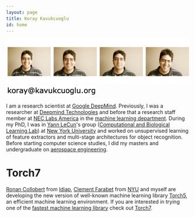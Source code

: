 ```yaml
---
layout: page
title: Koray Kavukcuoglu
id: home
---
```


<img src="images/koray.jpeg" alt="koray kavukcuoglu">
<br>
<img src="images/em.png" alt="koray kavukcuoglu">

I am a research scientist at [Google DeepMind](http://www.deepmind.com). Previously, I was a researcher at [Deepmind Technologies](http://www.deepmind.com) and before that a research staff member at [NEC Labs America](http://www.nec-labs.com/) in the [machine learning department](http://www.nec-labs.com/research/machine/ml_website/index.php). During my PhD, I was in [Yann LeCun](http://yann.lecun.com/)'s group ([Computational and Biological Learning Lab](http://cs.nyu.edu/~yann)) at [New York University](http://www.nyu.edu) and worked on unsupervised learning of feature extractors and multi-stage architectures for object recognition. Before starting computer science studies, I did my masters and undergraduate on [aerospace engineering](http://ae.metu.edu.tr/).

# Torch7

[Ronan Collobert](http://ronan.collobert.com) from [Idiap](http://www.idiap.ch), [Clement Farabet](http://clement.farabet.net) from [NYU](http://www.nyu.edu) and myself are developing the new version of well-known machine learning library [Torch5](http://torch5.sf.net), an efficient machine learning environment. If you are interested in trying one of the [fastest machine learning library](http://cs.nyu.edu/~koray/files/2011_torch7_nipsw.pdf) check out [Torch7](http://www.torch.ch).


